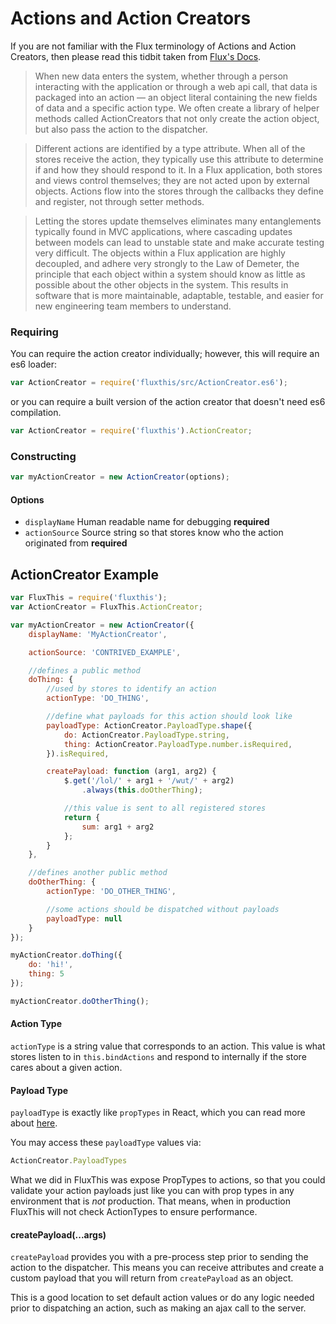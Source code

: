 # Actions and Action Creators

If you are not familiar with the Flux terminology of Actions
and Action Creators, then please read this tidbit taken
from [Flux's Docs](https://facebook.github.io/react/blog/2014/07/30/flux-actions-and-the-dispatcher.html#actions-and-actioncreators).

>When new data enters the system, whether through a person interacting with the
application or through a web api call, that data is packaged into an action —
an object literal containing the new fields of data and a specific action
type. We often create a library of helper methods called ActionCreators that
not only create the action object, but also pass the action to the dispatcher.

>Different actions are identified by a type attribute. When all of the stores
receive the action, they typically use this attribute to determine if and how
they should respond to it. In a Flux application, both stores and views
control themselves; they are not acted upon by external objects. Actions
flow into the stores through the callbacks they define and register, not
through setter methods.

>Letting the stores update themselves eliminates many entanglements typically
found in MVC applications, where cascading updates between models can lead
to unstable state and make accurate testing very difficult. The objects
within a Flux application are highly decoupled, and adhere very strongly
to the Law of Demeter, the principle that each object within a system should
know as little as possible about the other objects in the system. This
results in software that is more maintainable, adaptable, testable, and
easier for new engineering team members to understand.

### Requiring

You can require the action creator individually; however,
 this will require an es6 loader:

```js
var ActionCreator = require('fluxthis/src/ActionCreator.es6');
```

or you can require a built version of the action creator that doesn't need es6
compilation.

```js
var ActionCreator = require('fluxthis').ActionCreator;
```


### Constructing

```js
var myActionCreator = new ActionCreator(options);
```

#### Options
- `displayName` Human readable name for debugging **required**
- `actionSource` Source string so that stores know who the action originated from **required**

## ActionCreator Example

```js
var FluxThis = require('fluxthis');
var ActionCreator = FluxThis.ActionCreator;

var myActionCreator = new ActionCreator({
	displayName: 'MyActionCreator',

	actionSource: 'CONTRIVED_EXAMPLE',

	//defines a public method
	doThing: {
		//used by stores to identify an action
		actionType: 'DO_THING',

		//define what payloads for this action should look like
		payloadType: ActionCreator.PayloadType.shape({
			do: ActionCreator.PayloadType.string,
			thing: ActionCreator.PayloadType.number.isRequired,
		}).isRequired,

		createPayload: function (arg1, arg2) {
			$.get('/lol/' + arg1 + '/wut/' + arg2)
				.always(this.doOtherThing);

			//this value is sent to all registered stores
			return {
				sum: arg1 + arg2
			};
		}
	},

	//defines another public method
	doOtherThing: {
		actionType: 'DO_OTHER_THING',

		//some actions should be dispatched without payloads
		payloadType: null
	}
});

myActionCreator.doThing({
	do: 'hi!',
	thing: 5
});

myActionCreator.doOtherThing();
```

#### Action Type

`actionType` is a string value that corresponds to an action. This value
is what stores listen to in `this.bindActions` and respond to internally
if the store cares about a given action.


#### Payload Type

`payloadType` is exactly like `propTypes` in React, which you can read more
about [here](https://facebook.github.io/react/docs/reusable-components.html).

You may access these `payloadType` values via:

```js
ActionCreator.PayloadTypes
```

What we did in FluxThis was expose PropTypes to actions, so that you could
validate your action payloads just like you can with prop types in any
environment that is *not* production. That means, when in production FluxThis
will not check ActionTypes to ensure performance.

#### createPayload(...args)

`createPayload` provides you with a pre-process step prior to sending the
action to the dispatcher. This means you can receive attributes and create
a custom payload that you will return from `createPayload` as an object.

This is a good location to set default action values or do any logic
needed prior to dispatching an action, such as making an ajax call to the
server.
